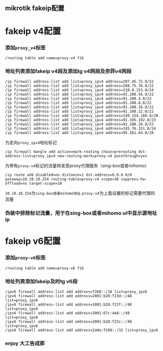 ## mikrotik fakeip配置

# fakeip v4配置
### 添加`proxy_v4`标签
``` shell
/routing table add name=proxy-v4 fib
```
### 地址列表添加fakeip v4段及添加tg v4网段及奈菲v4网段
``` shell
/ip firewall address-list add list=proxy_ipv4 address=207.45.72.0/22
/ip firewall address-list add list=proxy_ipv4 address=208.75.76.0/22
/ip firewall address-list add list=proxy_ipv4 address=210.0.153.0/24
/ip firewall address-list add list=proxy_ipv4 address=91.108.56.0/22
/ip firewall address-list add list=proxy_ipv4 address=91.108.4.0/22
/ip firewall address-list add list=proxy_ipv4 address=91.108.8.0/22
/ip firewall address-list add list=proxy_ipv4 address=91.108.16.0/22
/ip firewall address-list add list=proxy_ipv4 address=91.108.12.0/22
/ip firewall address-list add list=proxy_ipv4 address=149.154.160.0/20
/ip firewall address-list add list=proxy_ipv4 address=91.105.192.0/23
/ip firewall address-list add list=proxy_ipv4 address=91.108.20.0/22
/ip firewall address-list add list=proxy_ipv4 address=185.76.151.0/24
/ip firewall address-list add list=proxy_ipv4 address=95.161.64.0/20
```
为走向`proxy_ipv4`地址标记
``` shell
/ip firewall mangle add action=mark-routing chain=prerouting dst-address-list=proxy_ipv4 new-routing-mark=proxy-v4 passthrough=yes
```
为带有`proxy-v4`标记的流量转发至proxy代理服务（sing-box或者mihomo）
``` shell
/ip route add disabled=no distance=1 dst-address=0.0.0.0/0 gateway=10.10.10.254 routing-table=proxy-v4 scope=30 suppress-hw-offload=no target-scope=10
```
`10.10.10.254`为`sing-box或者mihomo地址`
`proxy-v4`为上面设置的标记需要代理的流量

### 伪装中排除标记流量，用于在sing-box或者mihomo ui中显示源地址ip
# fakeip v6配置
### 添加`proxy-v6`标签
``` shell
/routing table add name=proxy-v6 fib
```
### 地址列表添加fakeip及时tg v6段
``` shell
/ipv6 firewall address-list add address=f2b0::/18 list=proxy_ipv6
/ipv6 firewall address-list add address=2001:b28:f23d::/48 list=proxy_ipv6
/ipv6 firewall address-list add address=2001:b28:f23f::/48 list=proxy_ipv6
/ipv6 firewall address-list add address=2001:67c:4e8::/48 list=proxy_ipv6
/ipv6 firewall address-list add address=2001:b28:f23c::/48 list=proxy_ipv6
/ipv6 firewall address-list add address=2a0a:f280::/32 list=proxy_ipv6
```

### enjoy 大工告成那